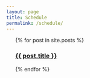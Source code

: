 ```yaml
---
layout: page
title: Schedule
permalink: /schedule/
---
```


<ul>
  {% for post in site.posts %}
    <h3>
      <a href="..{{ post.url }}">{{ post.title }}</a>
    </h3>
  {% endfor %}
</ul>
